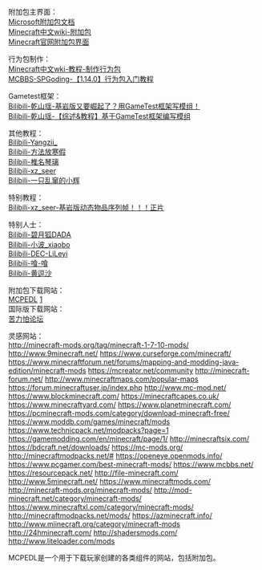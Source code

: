 附加包主界面：  
[Microsoft附加包文档](https://docs.microsoft.com/en-us/minecraft/creator/)  
[Minecraft中文wiki-附加包](https://minecraft.fandom.com/zh/wiki/%E9%99%84%E5%8A%A0%E5%8C%85)  
[Minecraft官网附加包界面](https://www.minecraft.net/zh-hans/addons)  

行为包制作：  
[Minecraft中文wki-教程-制作行为包](https://minecraft.fandom.com/zh/wiki/%E6%95%99%E7%A8%8B/%E5%88%B6%E4%BD%9C%E8%A1%8C%E4%B8%BA%E5%8C%85)  
[MCBBS-SPGoding-【1.14.0】行为包入门教程](https://www.mcbbs.net/thread-829760-1-1.html)  

Gametest框架：  
[Bilibili-乾山瑶-基岩版又要崛起了？用GameTest框架写模组！](https://www.bilibili.com/video/BV1864y1t7Rw)  
[Bilibili-乾山瑶-【综述&教程】基于GameTest框架编写模组](https://www.bilibili.com/read/cv11904231)  

其他教程：  
[Bilibili-Yangzii_](https://www.bilibili.com/video/BV1Lt411c7QC)   
[Bilibili-方法放寒假](https://www.bilibili.com/read/readlist/rl121791)  
[Bilibili-椎名琴璃](https://www.bilibili.com/video/BV1KW411p75D)  
[Bilibili-xz_seer](https://www.bilibili.com/video/BV1nw411o7sh)  
[Bilibili-一只乱窜的小辉](https://space.bilibili.com/441929890/article)  

特别教程：  
[Bilibili-xz_seer-基岩版动态物品序列帧！！！正片](https://www.bilibili.com/video/BV1kX4y1V7hy)  

特别人士：  
[Bilibili-碧月狐DADA](https://space.bilibili.com/293767574/video)  
[Bilibili-小波_xiaobo](https://space.bilibili.com/402641129)  
[Bilibili-DEC-LiLeyi](https://space.bilibili.com/253673675)  
[Bilibili-喰-喰](https://space.bilibili.com/16567020/video)  
[Bilibili-黄逗沙](https://space.bilibili.com/487270210/video)  

附加包下载网站：  
[MCPEDL](https://mcpedl.com/)
[1](#1)  
国际版下载网站：  
[苦力怕论坛](klpbbs.com)  

灵感网站：  
http://minecraft-mods.org/tag/minecraft-1-7-10-mods/
http://www.9minecraft.net/
https://www.curseforge.com/minecraft/
https://www.minecraftforum.net/forums/mapping-and-modding-java-edition/minecraft-mods
https://mcreator.net/community
http://minecraft-forum.net/
http://www.minecraftmaps.com/popular-maps
https://forum.minecraftuser.jp/index.php
http://www.mc-mod.net/
https://www.blockminecraft.com/
https://minecraftcapes.co.uk/
https://www.minecraftyard.com/
https://www.planetminecraft.com/
https://pcminecraft-mods.com/category/download-minecraft-free/
https://www.moddb.com/games/minecraft/mods
https://www.technicpack.net/modpacks?page=1
https://gamemodding.com/en/minecraft/page/1/
http://minecraftsix.com/
https://bdcraft.net/downloads/
https://mc-mods.org/
http://minecraftmodpacks.net/#
https://openeye.openmods.info/
https://www.pcgamer.com/best-minecraft-mods/
https://www.mcbbs.net/
https://resourcepack.net/
http://file-minecraft.com/
http://www.5minecraft.net/
https://www.minecraftmods.com/
http://minecraft-mods.org/minecraft-mods/
http://mod-minecraft.net/category/minecraft-mods/
https://www.minecraftxl.com/category/minecraft-mods/
http://minecraftmodpacks.net/mods/
https://azminecraft.info/
http://www.miinecraft.org/category/minecraft-mods
http://24hminecraft.com/
http://shadersmods.com/
http://www.liteloader.com/mods

<p id="1">MCPEDL是一个用于下载玩家创建的各类组件的网站，包括附加包。</p>
